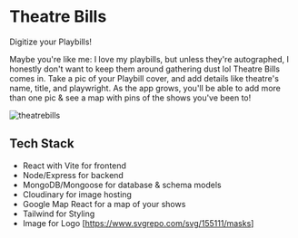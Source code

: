 # Theatre Bills

Digitize your Playbills!

Maybe you're like me: I love my playbills, but unless they're autographed, I honestly don't want to keep them around gathering dust lol Theatre Bills comes in. Take a pic of your Playbill cover, and add details like theatre's name, title, and playwright. As the app grows, you'll be able to add more than one pic & see a map with pins of the shows you've been to!

![theatrebills](https://user-images.githubusercontent.com/75594869/195218320-12f87301-a0e5-4388-b093-f2640f248020.png)

## Tech Stack

- React with Vite for frontend
- Node/Express for backend
- MongoDB/Mongoose for database & schema models
- Cloudinary for image hosting
- Google Map React for a map of your shows
- Tailwind for Styling
- Image for Logo [https://www.svgrepo.com/svg/155111/masks]
